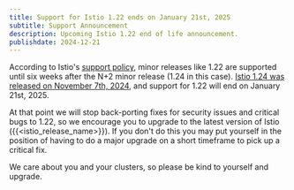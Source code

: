 ```yaml
---
title: Support for Istio 1.22 ends on January 21st, 2025
subtitle: Support Announcement
description: Upcoming Istio 1.22 end of life announcement.
publishdate: 2024-12-21
---
```


According to Istio's [support policy](/pt-br/docs/releases/supported-releases#support-policy), minor releases like 1.22 are supported until six weeks after the N+2 minor release (1.24 in this case). [Istio 1.24 was released on November 7th, 2024](/pt-br/news/releases/1.24.x/announcing-1.24/), and support for 1.22 will end on January 21st, 2025.

At that point we will stop back-porting fixes for security issues and critical bugs to 1.22, so we encourage you to upgrade to the latest version of Istio ({{<istio_release_name>}}). If you don't do this you may put yourself in the position of having to do a major upgrade on a short timeframe to pick up a critical fix.

We care about you and your clusters, so please be kind to yourself and upgrade.
